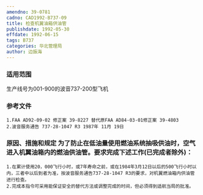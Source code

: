 ```yaml
---
amendno: 39-0781  
cadno: CAD1992-B737-09  
title: 检查机翼油箱供油管  
publishdate: 1992-05-30  
effdate: 1992-06-15  
tags: B737  
categories: 华北管理局  
author: 边振海  
---
```

  
### 适用范围  
生产线号为001-900的波音737-200型飞机  
  
<!--more-->  
### 参考文件  
    1.FAA AD92-09-02 修正案 39-8227 替代原FAA AD84-03-01修正案 39-4803  
    2.波音服务通告 737-28-1047 R3 1987年 11月 19日  
  
### 原因、措施和规定     为了防止在低油量使用燃油系统抽吸供油时，空气进入机翼油箱内的燃油供油管。要求完成下述工作(已完成者除外)：  
    1.在累计使用20，000飞行小时，或7年寿命之前，或在1984年3月12日以后的500飞行小时以内，三者中以后到者为准，按波音服务通告737-28-1047 R3的要求，对机翼燃油箱内供油管进行检查。  
    2.完成本指令可采用能保证安全的替代方法或调整完成的时间，但必须得到适航当局的批准。  
  

